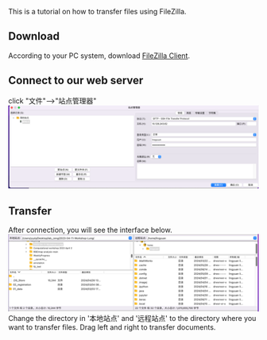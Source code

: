 This is a tutorial on how to transfer files using FileZilla.

## Download
According to your PC system, download [FileZilla Client](https://filezilla-project.org).

## Connect to our web server
click "文件"-->"站点管理器"
![login](https://github.com/ZenghuPKU/cell_spot_finding/blob/main/img/zilla/login.png)

## Transfer
After connection, you will see the interface below.
![Transfer](https://github.com/ZenghuPKU/cell_spot_finding/blob/main/img/zilla/transfer.png)
Change the directory in '本地站点' and '远程站点' to the directory where you want to transfer files.
Drag left and right to transfer documents.
